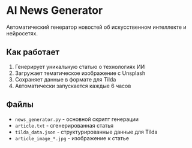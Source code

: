 # AI News Generator

Автоматический генератор новостей об искусственном интеллекте и нейросетях.

## Как работает

1. Генерирует уникальную статью о технологиях ИИ
2. Загружает тематическое изображение с Unsplash
3. Сохраняет данные в формате для Tilda
4. Автоматически запускается каждые 6 часов

## Файлы

- `news_generator.py` - основной скрипт генерации
- `article.txt` - сгенерированная статья
- `tilda_data.json` - структурированные данные для Tilda
- `article_image_*.jpg` - изображение к статье
